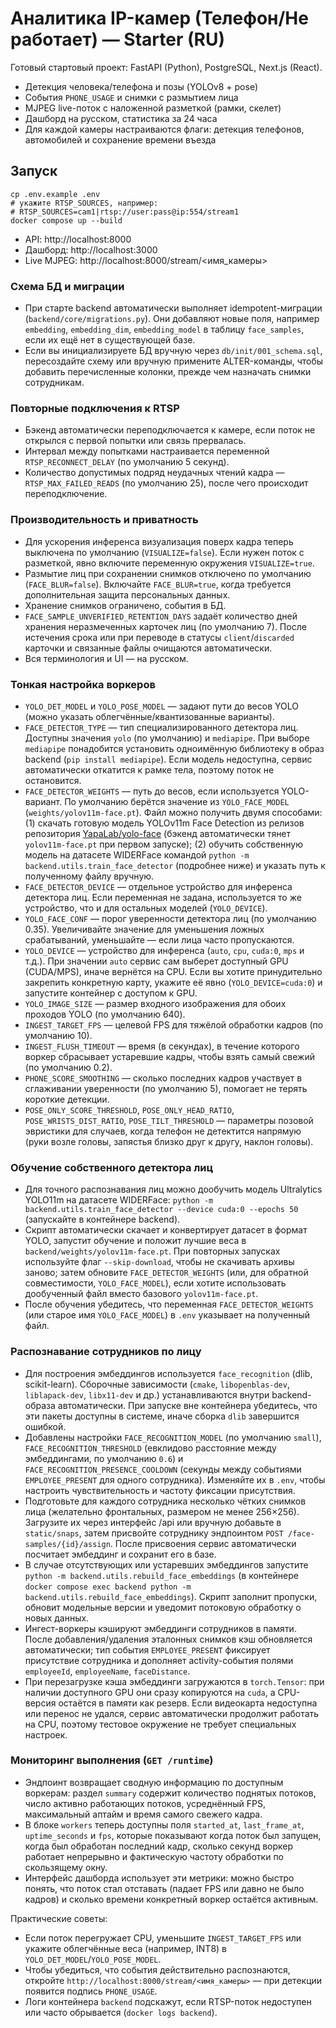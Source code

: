 # Аналитика IP-камер (Телефон/Не работает) — Starter (RU)

Готовый стартовый проект: FastAPI (Python), PostgreSQL, Next.js (React).
- Детекция человека/телефона и позы (YOLOv8 + pose)
- События `PHONE_USAGE` и снимки с размытием лица
- MJPEG live-поток с наложенной разметкой (рамки, скелет)
- Дашборд на русском, статистика за 24 часа
- Для каждой камеры настраиваются флаги: детекция телефонов, автомобилей и сохранение времени въезда

## Запуск
```
cp .env.example .env
# укажите RTSP_SOURCES, например:
# RTSP_SOURCES=cam1|rtsp://user:pass@ip:554/stream1
docker compose up --build
```

- API: http://localhost:8000
- Дашборд: http://localhost:3000
- Live MJPEG: http://localhost:8000/stream/<имя_камеры>

### Схема БД и миграции
- При старте backend автоматически выполняет idempotent-миграции (`backend/core/migrations.py`). Они добавляют новые поля, например `embedding`, `embedding_dim`, `embedding_model` в таблицу `face_samples`, если их ещё нет в существующей базе.
- Если вы инициализируете БД вручную через `db/init/001_schema.sql`, пересоздайте схему или вручную примените ALTER-команды, чтобы добавить перечисленные колонки, прежде чем назначать снимки сотрудникам.

### Повторные подключения к RTSP
- Бэкенд автоматически переподключается к камере, если поток не открылся с первой попытки или связь прервалась.
- Интервал между попытками настраивается переменной `RTSP_RECONNECT_DELAY` (по умолчанию 5 секунд).
- Количество допустимых подряд неудачных чтений кадра — `RTSP_MAX_FAILED_READS` (по умолчанию 25), после чего происходит переподключение.

### Производительность и приватность
- Для ускорения инференса визуализация поверх кадра теперь выключена по умолчанию (`VISUALIZE=false`). Если нужен поток с разметкой, явно включите переменную окружения `VISUALIZE=true`.
- Размытие лиц при сохранении снимков отключено по умолчанию (`FACE_BLUR=false`). Включайте `FACE_BLUR=true`, когда требуется дополнительная защита персональных данных.
- Хранение снимков ограничено, события в БД.
- `FACE_SAMPLE_UNVERIFIED_RETENTION_DAYS` задаёт количество дней хранения неразмеченных карточек лиц (по умолчанию 7). После истечения срока или при переводе в статусы `client`/`discarded` карточки и связанные файлы очищаются автоматически.
- Вся терминология и UI — на русском.

### Тонкая настройка воркеров
- `YOLO_DET_MODEL` и `YOLO_POSE_MODEL` — задают пути до весов YOLO (можно указать облегчённые/квантизованные варианты).
- `FACE_DETECTOR_TYPE` — тип специализированного детектора лиц. Доступны значения `yolo` (по умолчанию) и `mediapipe`. При выборе `mediapipe` понадобится установить одноимённую библиотеку в образ backend (`pip install mediapipe`). Если модель недоступна, сервис автоматически откатится к рамке тела, поэтому поток не остановится.
- `FACE_DETECTOR_WEIGHTS` — путь до весов, если используется YOLO-вариант. По умолчанию берётся значение из `YOLO_FACE_MODEL` (`weights/yolov11m-face.pt`). Файл можно получить двумя способами: (1) скачать готовую модель YOLOv11m Face Detection из релизов репозитория [YapaLab/yolo-face](https://github.com/YapaLab/yolo-face) (бэкенд автоматически тянет `yolov11m-face.pt` при первом запуске); (2) обучить собственную модель на датасете WIDERFace командой `python -m backend.utils.train_face_detector` (подробнее ниже) и указать путь к полученному файлу вручную.
- `FACE_DETECTOR_DEVICE` — отдельное устройство для инференса детектора лиц. Если переменная не задана, используется то же устройство, что и для остальных моделей (`YOLO_DEVICE`).
- `YOLO_FACE_CONF` — порог уверенности детектора лиц (по умолчанию 0.35). Увеличивайте значение для уменьшения ложных срабатываний, уменьшайте — если лица часто пропускаются.
- `YOLO_DEVICE` — устройство для инференса (`auto`, `cpu`, `cuda:0`, `mps` и т.д.). При значении `auto` сервис сам выберет доступный GPU (CUDA/MPS), иначе вернётся на CPU. Если вы хотите принудительно закрепить конкретную карту, укажите её явно (`YOLO_DEVICE=cuda:0`) и запустите контейнер с доступом к GPU.
- `YOLO_IMAGE_SIZE` — размер входного изображения для обоих проходов YOLO (по умолчанию 640).
- `INGEST_TARGET_FPS` — целевой FPS для тяжёлой обработки кадров (по умолчанию 10).
- `INGEST_FLUSH_TIMEOUT` — время (в секундах), в течение которого воркер сбрасывает устаревшие кадры, чтобы взять самый свежий (по умолчанию 0.2).
- `PHONE_SCORE_SMOOTHING` — сколько последних кадров участвует в сглаживании уверенности (по умолчанию 5), помогает не терять короткие детекции.
- `POSE_ONLY_SCORE_THRESHOLD`, `POSE_ONLY_HEAD_RATIO`, `POSE_WRISTS_DIST_RATIO`, `POSE_TILT_THRESHOLD` — параметры позовой эвристики для случаев, когда телефон не детектится напрямую (руки возле головы, запястья близко друг к другу, наклон головы).

### Обучение собственного детектора лиц
- Для точного распознавания лиц можно дообучить модель Ultralytics YOLO11m на датасете WIDERFace: `python -m backend.utils.train_face_detector --device cuda:0 --epochs 50` (запускайте в контейнере backend).
- Скрипт автоматически скачает и конвертирует датасет в формат YOLO, запустит обучение и положит лучшие веса в `backend/weights/yolov11m-face.pt`. При повторных запусках используйте флаг `--skip-download`, чтобы не скачивать архивы заново; затем обновите `FACE_DETECTOR_WEIGHTS` (или, для обратной совместимости, `YOLO_FACE_MODEL`), если хотите использовать дообученный файл вместо базового `yolov11m-face.pt`.
- После обучения убедитесь, что переменная `FACE_DETECTOR_WEIGHTS` (или старое имя `YOLO_FACE_MODEL`) в `.env` указывает на полученный файл.

### Распознавание сотрудников по лицу
- Для построения эмбеддингов используется `face_recognition` (dlib, scikit-learn). Сборочные зависимости (`cmake`, `libopenblas-dev`, `liblapack-dev`, `libx11-dev` и др.) устанавливаются внутри backend-образа автоматически. При запуске вне контейнера убедитесь, что эти пакеты доступны в системе, иначе сборка `dlib` завершится ошибкой.
- Добавлены настройки `FACE_RECOGNITION_MODEL` (по умолчанию `small`), `FACE_RECOGNITION_THRESHOLD` (евклидово расстояние между эмбеддингами, по умолчанию `0.6`) и `FACE_RECOGNITION_PRESENCE_COOLDOWN` (секунды между событиями `EMPLOYEE_PRESENT` для одного сотрудника). Изменяйте их в `.env`, чтобы настроить чувствительность и частоту фиксации присутствия.
- Подготовьте для каждого сотрудника несколько чётких снимков лица (желательно фронтальных, размером не менее 256×256). Загрузите их через интерфейс /api или вручную добавьте в `static/snaps`, затем присвойте сотруднику эндпоинтом `POST /face-samples/{id}/assign`. После присвоения сервис автоматически посчитает эмбеддинг и сохранит его в базе.
- В случае отсутствующих или устаревших эмбеддингов запустите `python -m backend.utils.rebuild_face_embeddings` (в контейнере `docker compose exec backend python -m backend.utils.rebuild_face_embeddings`). Скрипт заполнит пропуски, обновит модельные версии и уведомит потоковую обработку о новых данных.
- Ингест-воркеры кэшируют эмбеддинги сотрудников в памяти. После добавления/удаления эталонных снимков кэш обновляется автоматически; тип события `EMPLOYEE_PRESENT` фиксирует присутствие сотрудника и дополняет activity-события полями `employeeId`, `employeeName`, `faceDistance`.
- При перезагрузке кэша эмбеддинги загружаются в `torch.Tensor`: при наличии доступного GPU они сразу копируются на `cuda`, а CPU-версия остаётся в памяти как резерв. Если видеокарта недоступна или перенос не удался, сервис автоматически продолжит работать на CPU, поэтому тестовое окружение не требует специальных настроек.

### Мониторинг выполнения (`GET /runtime`)
- Эндпоинт возвращает сводную информацию по доступным воркерам: раздел `summary` содержит количество поднятых потоков, число активно работающих потоков, усреднённый FPS, максимальный аптайм и время самого свежего кадра.
- В блоке `workers` теперь доступны поля `started_at`, `last_frame_at`, `uptime_seconds` и `fps`, которые показывают когда поток был запущен, когда был обработан последний кадр, сколько секунд воркер работает непрерывно и фактическую частоту обработки по скользящему окну.
- Интерфейс дашборда использует эти метрики: можно быстро понять, что поток стал отставать (падает FPS или давно не было кадров) и сколько времени конкретный воркер остаётся активным.

Практические советы:
- Если поток перегружает CPU, уменьшите `INGEST_TARGET_FPS` или укажите облегчённые веса (например, INT8) в `YOLO_DET_MODEL`/`YOLO_POSE_MODEL`.
- Чтобы убедиться, что события действительно распознаются, откройте `http://localhost:8000/stream/<имя_камеры>` — при детекции появится подпись `PHONE_USAGE`.
- Логи контейнера `backend` подскажут, если RTSP-поток недоступен или часто обрывается (`docker logs backend`).
